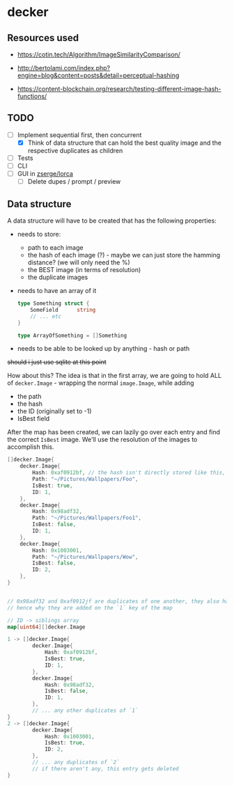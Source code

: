 # decker

## Resources used

- https://cotin.tech/Algorithm/ImageSimilarityComparison/

- http://bertolami.com/index.php?engine=blog&content=posts&detail=perceptual-hashing

- https://content-blockchain.org/research/testing-different-image-hash-functions/

## TODO

- [ ] Implement sequential first, then concurrent
  - [x] Think of data structure that can hold the best quality image and the respective duplicates as children
- [ ] Tests
- [ ] CLI
- [ ] GUI in [zserge/lorca](https://github.com/zserge/lorca)
  - [ ] Delete dupes / prompt / preview

## Data structure

A data structure will have to be created that has the following properties:

- needs to store:
  - path to each image
  - the hash of each image (?) - maybe we can just store the hamming distance? (we will only need the %)
  - the BEST image (in terms of resolution)
  - the duplicate images
- needs to have an array of it

  ```go
  type Something struct {
      SomeField      string
      // ... etc
  }

  type ArrayOfSomething = []Something
  ```

- needs to be able to be looked up by anything - hash or path

~~should i just use sqlite at this point~~

How about this?
The idea is that in the first array, we are going to hold
ALL of `decker.Image` - wrapping the normal `image.Image`, while adding

- the path
- the hash
- the ID (originally set to -1)
- IsBest field

After the map has been created, we can lazily go over each entry and find the correct `IsBest` image.
We'll use the resolution of the images to accomplish this.

```go
[]decker.Image{
    decker.Image{
        Hash: 0xaf0912bf, // the hash isn't directly stored like this, it's stored in the goimagehash struct, which has a field `.hash`
        Path: "~/Pictures/Wallpapers/Foo",
        IsBest: true,
        ID: 1,
    },
    decker.Image{
        Hash: 0x98adf32,
        Path: "~/Pictures/Wallpapers/Foo1",
        IsBest: false,
        ID: 1,
    },
    decker.Image{
        Hash: 0x1003001,
        Path: "~/Pictures/Wallpapers/Wow",
        IsBest: false,
        ID: 2,
    },
}


// 0x98adf32 and 0xaf0912jf are duplicates of one another, they also have the same ID
// hence why they are added on the `1` key of the map

// ID -> siblings array
map[uint64][]decker.Image

1 -> []decker.Image{
        decker.Image{
            Hash: 0xaf0912bf,
            IsBest: true,
            ID: 1,
        },
        decker.Image{
            Hash: 0x98adf32,
            IsBest: false,
            ID: 1,
        },
        // ... any other duplicates of `1`
}
2 -> []decker.Image{
        decker.Image{
            Hash: 0x1003001,
            IsBest: true,
            ID: 2,
        },
        // ... any duplicates of `2`
        // if there aren't any, this entry gets deleted
}
```
